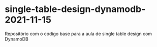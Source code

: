 # single-table-design-dynamodb-2021-11-15
Repositório com o código base para a aula de single table design com DynamoDB
